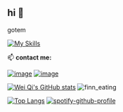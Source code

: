 ## hi 👋
gotem

[![My Skills](https://skillicons.dev/icons?i=nextjs,react,ts,nodejs,mysql,tailwind,sass,css,html,php,laravel,neovim,linux)](https://skillicons.dev)

📫 **contact me:**

[![image](https://img.shields.io/badge/chanweiqi27@gmail.com-D14836?&logo=gmail&logoColor=white)](https://mail.google.com/mail/u/0/?fs=1&tf=cm&to=chanweiqi27@gmail.com)
[![image](https://img.shields.io/badge/Chan_Wei_Qi-0077B5?&logo=linkedin&logoColor=white)](https://www.linkedin.com/in/chan-wei-qi-141989224/)

[![Wei Qi's GitHub stats](https://github-readme-stats.vercel.app/api?username=cweiqi27&show_icons=true&theme=tokyonight)](https://github.com/anuraghazra/github-readme-stats)
![finn_eating](https://user-images.githubusercontent.com/97137887/226861888-c45f59db-2ddf-4b00-8cf2-8b11de27c7ff.gif)

[![Top Langs](https://github-readme-stats.vercel.app/api/top-langs/?username=cweiqi27&theme=tokyonight&layout=compact)](https://github.com/anuraghazra/github-readme-stats)
[![spotify-github-profile](https://spotify-github-profile.vercel.app/api/view?uid=buoy8hs0lecs9ead6a7pu8hqx&cover_image=true&theme=novatorem&show_offline=false&background_color=000000&interchange=false&bar_color=46e2f6&bar_color_cover=false)](https://github.com/kittinan/spotify-github-profile)

